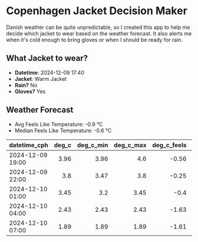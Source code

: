 
# Copenhagen Jacket Decision Maker

Danish weather can be quite unpredictable, so I created this app to help me decide which jacket to wear based on the weather forecast. 
It also alerts me when it's cold enough to bring gloves or when I should be ready for rain.

## What Jacket to wear?

- **Datetime**: 2024-12-09 17:40
- **Jacket**: Warm Jacket
- **Rain?** No
- **Gloves?** Yes

## Weather Forecast
- Avg Feels Like Temperature: -0.9 °C
- Median Feels Like Temperature: -0.6 °C

| datetime_cph     |   deg_c |   deg_c_min |   deg_c_max |   deg_c_feels | weather   | wind   | rain   |
|:-----------------|--------:|------------:|------------:|--------------:|:----------|:-------|:-------|
| 2024-12-09 19:00 |    3.96 |        3.96 |        4.6  |         -0.56 | Clouds    | Medium | None   |
| 2024-12-09 22:00 |    3.8  |        3.47 |        3.8  |         -0.25 | Clouds    | Medium | None   |
| 2024-12-10 01:00 |    3.45 |        3.2  |        3.45 |         -0.4  | Clouds    | Low    | None   |
| 2024-12-10 04:00 |    2.43 |        2.43 |        2.43 |         -1.63 | Clear     | Low    | None   |
| 2024-12-10 07:00 |    1.89 |        1.89 |        1.89 |         -1.61 | Clear     | Low    | None   |
        